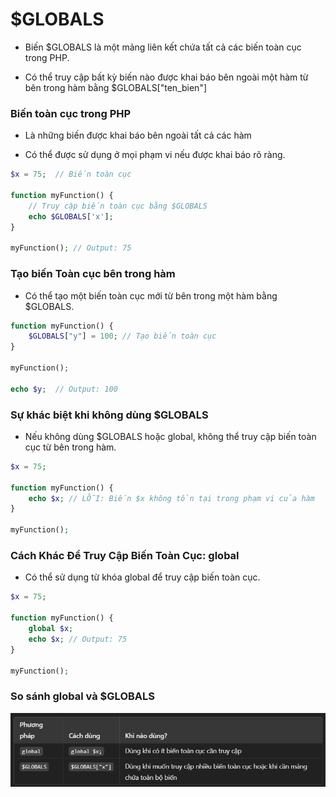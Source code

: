 # $GLOBALS
- Biến $GLOBALS là một mảng liên kết chứa tất cả các biến toàn cục trong PHP.

- Có thể truy cập bất kỳ biến nào được khai báo bên ngoài một hàm từ bên trong hàm bằng $GLOBALS["ten_bien"]

### Biến toàn cục trong PHP
- Là những biến được khai báo bên ngoài tất cả các hàm

- Có thể được sử dụng ở mọi phạm vi nếu được khai báo rõ ràng.

```php
$x = 75;  // Biến toàn cục

function myFunction() {
    // Truy cập biến toàn cục bằng $GLOBALS
    echo $GLOBALS['x'];
}

myFunction(); // Output: 75
```

### Tạo biến Toàn cục bên trong hàm
- Có thể tạo một biến toàn cục mới từ bên trong một hàm bằng $GLOBALS.

```php
function myFunction() {
    $GLOBALS["y"] = 100; // Tạo biến toàn cục
}

myFunction();

echo $y;  // Output: 100
```

### Sự khác biệt khi không dùng $GLOBALS
- Nếu không dùng $GLOBALS hoặc global, không thể truy cập biến toàn cục từ bên trong hàm.

```php
$x = 75;

function myFunction() {
    echo $x; // LỖI: Biến $x không tồn tại trong phạm vi của hàm
}

myFunction();
```

### Cách Khác Để Truy Cập Biến Toàn Cục: global
- Có thể sử dụng từ khóa global để truy cập biến toàn cục.

```php
$x = 75;

function myFunction() {
    global $x;
    echo $x; // Output: 75
}

myFunction();
```

### So sánh global và $GLOBALS

![alt text](image/image.png)